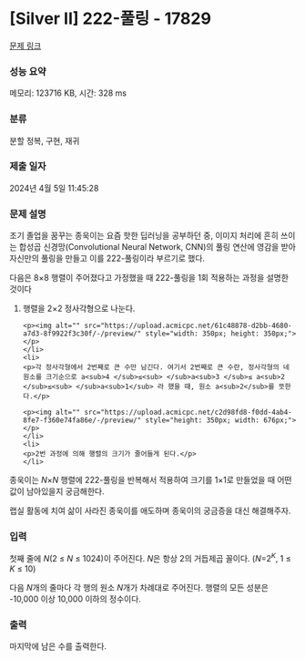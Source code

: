 # [Silver II] 222-풀링 - 17829 

[문제 링크](https://www.acmicpc.net/problem/17829) 

### 성능 요약

메모리: 123716 KB, 시간: 328 ms

### 분류

분할 정복, 구현, 재귀

### 제출 일자

2024년 4월 5일 11:45:28

### 문제 설명

<p>조기 졸업을 꿈꾸는 종욱이는 요즘 핫한 딥러닝을 공부하던 중, 이미지 처리에 흔히 쓰이는 합성곱 신경망(Convolutional Neural Network, CNN)의 풀링 연산에 영감을 받아 자신만의 풀링을 만들고 이를 222-풀링이라 부르기로 했다.</p>

<p>다음은 8×8 행렬이 주어졌다고 가정했을 때 222-풀링을 1회 적용하는 과정을 설명한 것이다</p>

<ol>
	<li>
	<p>행렬을 2×2 정사각형으로 나눈다.</p>

	<p><img alt="" src="https://upload.acmicpc.net/61c48878-d2bb-4680-a7d3-8f9922f3c30f/-/preview/" style="width: 350px; height: 350px;"></p>
	</li>
	<li>
	<p>각 정사각형에서 2번째로 큰 수만 남긴다. 여기서 2번째로 큰 수란, 정사각형의 네 원소를 크기순으로 a<sub>4 </sub>≤<sub> </sub>a<sub>3 </sub>≤ a<sub>2 </sub>≤<sub> </sub>a<sub>1</sub> 라 했을 때, 원소 a<sub>2</sub>를 뜻한다.</p>

	<p><img alt="" src="https://upload.acmicpc.net/c2d98fd8-f0dd-4ab4-8fe7-f360e74fa86e/-/preview/" style="height: 350px; width: 676px;"></p>
	</li>
	<li>
	<p>2번 과정에 의해 행렬의 크기가 줄어들게 된다.</p>
	</li>
</ol>

<p>종욱이는 <em>N</em>×<em>N</em> 행렬에 222-풀링을 반복해서 적용하여 크기를 1×1로 만들었을 때 어떤 값이 남아있을지 궁금해한다.</p>

<p>랩실 활동에 치여 삶이 사라진 종욱이를 애도하며 종욱이의 궁금증을 대신 해결해주자.</p>

### 입력 

 <p>첫째 줄에 <em>N</em>(2 ≤ <em>N</em> ≤ 1024)이 주어진다. <em>N</em>은 항상 2의 거듭제곱 꼴이다. (<em>N</em>=2<em><sup>K</sup></em>, 1 ≤ <em>K</em> ≤ 10)</p>

<p>다음 <em>N</em>개의 줄마다 각 행의 원소 <em>N</em>개가 차례대로 주어진다. 행렬의 모든 성분은 -10,000 이상 10,000 이하의 정수이다. </p>

### 출력 

 <p>마지막에 남은 수를 출력한다.</p>

